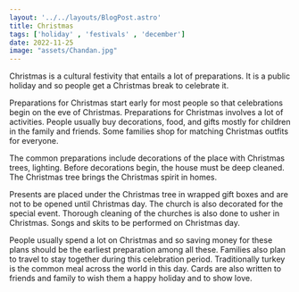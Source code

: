 ```yaml
---
layout: '../../layouts/BlogPost.astro'
title: Christmas
tags: ['holiday' , 'festivals' , 'december']
date: 2022-11-25
image: "assets/Chandan.jpg"
---
```

Christmas is a cultural festivity that entails a lot of preparations. It is a public holiday and so people get a Christmas break to celebrate it.

Preparations for Christmas start early for most people so that celebrations begin on the eve of Christmas. Preparations for Christmas involves a lot of activities. People usually buy decorations, food, and gifts mostly for children in the family and friends. Some families shop for matching Christmas outfits for everyone.

The common preparations include decorations of the place with Christmas trees, lighting. Before decorations begin, the house must be deep cleaned. The Christmas tree brings the Christmas spirit in homes.

Presents are placed under the Christmas tree in wrapped gift boxes and are not to be opened until Christmas day. The church is also decorated for the special event. Thorough cleaning of the churches is also done to usher in Christmas. Songs and skits to be performed on Christmas day.

People usually spend a lot on Christmas and so saving money for these plans should be the earliest preparation among all these. Families also plan to travel to stay together during this celebration period. Traditionally turkey is the common meal across the world in this day. Cards are also written to friends and family to wish them a happy holiday and to show love.